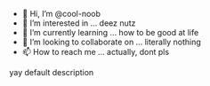 - 👋 Hi, I’m @cool-noob
- 👀 I’m interested in ... deez nutz
- 🌱 I’m currently learning ... how to be good at life
- 💞️ I’m looking to collaborate on ... literally nothing
- 📫 How to reach me ... actually, dont pls 

<!---
cool-noob/cool-noob is a ✨ special ✨ repository because its `README.md` (this file) appears on your GitHub profile.
You can click the Preview link to take a look at your changes.
--->

yay default description
